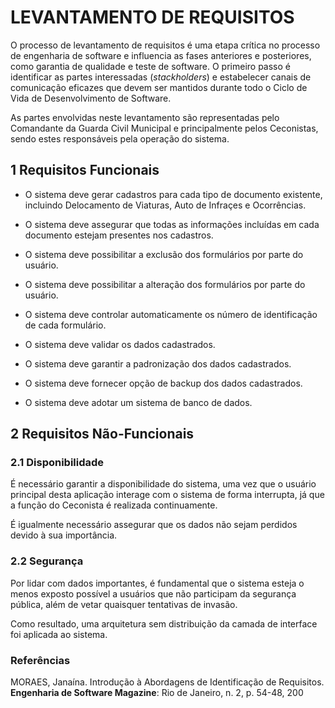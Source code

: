 # LEVANTAMENTO DE REQUISITOS

O processo de levantamento de requisitos é uma etapa crítica no processo de engenharia de software e influencia as fases anteriores e posteriores, como garantia de qualidade e teste de software. O primeiro passo é identificar as partes interessadas (_stackholders_) e estabelecer canais de comunicação eficazes que devem ser mantidos durante todo o Ciclo de Vida de Desenvolvimento de Software.

As partes envolvidas neste levantamento são representadas pelo Comandante da Guarda Civil Municipal e principalmente pelos Ceconistas, sendo estes responsáveis pela operação do sistema.

## 1 Requisitos Funcionais

- O sistema deve gerar cadastros para cada tipo de documento existente, incluindo Delocamento de Viaturas, Auto de Infraçes e Ocorrências.

- O sistema deve assegurar que todas as informações incluídas em cada documento estejam presentes nos cadastros.

- O sistema deve possibilitar a exclusão dos formulários por parte do usuário.

- O sistema deve possibilitar a alteração dos formulários por parte do usuário.

- O sistema deve controlar automaticamente os número de identificação de cada formulário.

- O sistema deve validar os dados cadastrados.

- O sistema deve garantir a padronização dos dados cadastrados.

- O sistema deve fornecer opção de backup dos dados cadastrados.

- O sistema deve adotar um sistema de banco de dados.


## 2 Requisitos Não-Funcionais

### 2.1 Disponibilidade

É necessário garantir a disponibilidade do sistema, uma vez que o usuário principal desta aplicação interage com o sistema de forma interrupta, já que a função do Ceconista é realizada continuamente.

É igualmente necessário assegurar que os dados não sejam perdidos devido à sua importância.


### 2.2 Segurança

Por lidar com dados importantes, é fundamental que o sistema esteja o menos exposto possível a usuários que não participam da segurança pública, além de vetar quaisquer tentativas de invasão. 

Como resultado, uma arquitetura sem distribuição da camada de interface foi aplicada ao sistema.


### Referências

MORAES, Janaína. Introdução à Abordagens de Identificação de Requisitos. **Engenharia de Software Magazine**: Rio de Janeiro, n. 2, p. 54-48, 200